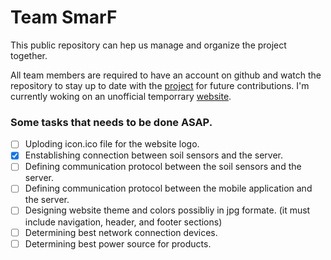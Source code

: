 # Team SmarF
This public repository can hep us manage and organize the project together.

All team members are required to have an account on github and watch the repository to stay up to date with the [project](https://github.com/meena-erian/SmarF/tree/master/components) for future contributions.
I'm currently woking on an unofficial temporrary [website](https://meena-erian.github.io/SmarF/).

### Some tasks that needs to be done ASAP.
 - [ ] Uploding icon.ico file for the website logo.
 - [X] Enstablishing connection between soil sensors and the server.
 - [ ] Defining communication protocol between the soil sensors and the server.
 - [ ] Defining communication protocol between the mobile application and the server.
 - [ ] Designing website theme and colors possibliy in jpg formate. (it must include navigation, header, and footer sections)
 - [ ] Determining best network connection devices.
 - [ ] Determining best power source for products.
